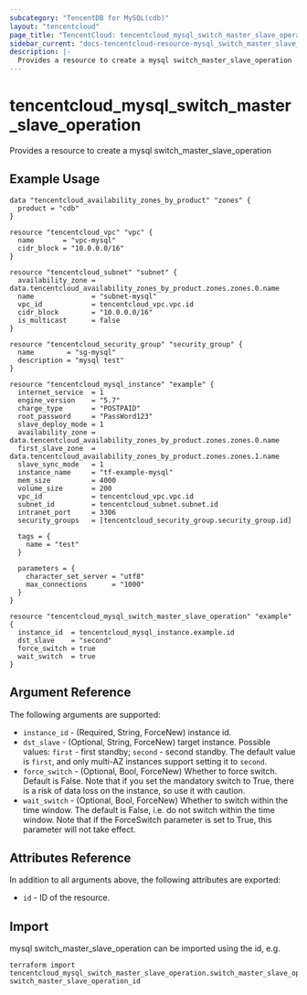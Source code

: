 ```yaml
---
subcategory: "TencentDB for MySQL(cdb)"
layout: "tencentcloud"
page_title: "TencentCloud: tencentcloud_mysql_switch_master_slave_operation"
sidebar_current: "docs-tencentcloud-resource-mysql_switch_master_slave_operation"
description: |-
  Provides a resource to create a mysql switch_master_slave_operation
---
```


# tencentcloud_mysql_switch_master_slave_operation

Provides a resource to create a mysql switch_master_slave_operation

## Example Usage

```hcl
data "tencentcloud_availability_zones_by_product" "zones" {
  product = "cdb"
}

resource "tencentcloud_vpc" "vpc" {
  name       = "vpc-mysql"
  cidr_block = "10.0.0.0/16"
}

resource "tencentcloud_subnet" "subnet" {
  availability_zone = data.tencentcloud_availability_zones_by_product.zones.zones.0.name
  name              = "subnet-mysql"
  vpc_id            = tencentcloud_vpc.vpc.id
  cidr_block        = "10.0.0.0/16"
  is_multicast      = false
}

resource "tencentcloud_security_group" "security_group" {
  name        = "sg-mysql"
  description = "mysql test"
}

resource "tencentcloud_mysql_instance" "example" {
  internet_service  = 1
  engine_version    = "5.7"
  charge_type       = "POSTPAID"
  root_password     = "PassWord123"
  slave_deploy_mode = 1
  availability_zone = data.tencentcloud_availability_zones_by_product.zones.zones.0.name
  first_slave_zone  = data.tencentcloud_availability_zones_by_product.zones.zones.1.name
  slave_sync_mode   = 1
  instance_name     = "tf-example-mysql"
  mem_size          = 4000
  volume_size       = 200
  vpc_id            = tencentcloud_vpc.vpc.id
  subnet_id         = tencentcloud_subnet.subnet.id
  intranet_port     = 3306
  security_groups   = [tencentcloud_security_group.security_group.id]

  tags = {
    name = "test"
  }

  parameters = {
    character_set_server = "utf8"
    max_connections      = "1000"
  }
}

resource "tencentcloud_mysql_switch_master_slave_operation" "example" {
  instance_id  = tencentcloud_mysql_instance.example.id
  dst_slave    = "second"
  force_switch = true
  wait_switch  = true
}
```

## Argument Reference

The following arguments are supported:

* `instance_id` - (Required, String, ForceNew) instance id.
* `dst_slave` - (Optional, String, ForceNew) target instance. Possible values: `first` - first standby; `second` - second standby. The default value is `first`, and only multi-AZ instances support setting it to `second`.
* `force_switch` - (Optional, Bool, ForceNew) Whether to force switch. Default is False. Note that if you set the mandatory switch to True, there is a risk of data loss on the instance, so use it with caution.
* `wait_switch` - (Optional, Bool, ForceNew) Whether to switch within the time window. The default is False, i.e. do not switch within the time window. Note that if the ForceSwitch parameter is set to True, this parameter will not take effect.

## Attributes Reference

In addition to all arguments above, the following attributes are exported:

* `id` - ID of the resource.



## Import

mysql switch_master_slave_operation can be imported using the id, e.g.

```
terraform import tencentcloud_mysql_switch_master_slave_operation.switch_master_slave_operation switch_master_slave_operation_id
```

